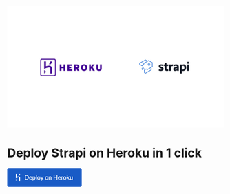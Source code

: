 ![Strapi Heroku](/assets/Strapi-heroku.jpg)

# Deploy Strapi on Heroku in 1 click

[![](/assets/Heroku.png)](https://www.heroku.com/deploy/?template=https://github.com/strapi/strapi-heroku-template)
